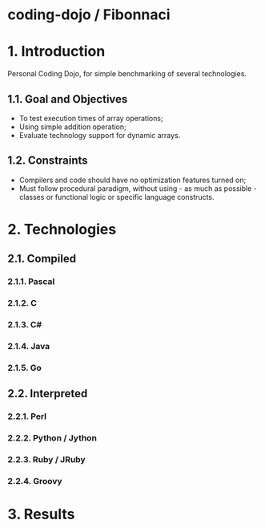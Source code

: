 coding-dojo / Fibonnaci
=======================

# 1. Introduction

Personal Coding Dojo, for simple benchmarking of several technologies.

## 1.1. Goal and Objectives

- To test execution times of array operations;
- Using simple addition operation;
- Evaluate technology support for dynamic arrays.

## 1.2. Constraints

- Compilers and code should have no optimization features turned on;
- Must follow procedural paradigm, without using - as much as possible - classes or functional logic or specific language constructs.

# 2. Technologies

## 2.1. Compiled

### 2.1.1. Pascal

### 2.1.2. C

### 2.1.3. C#

### 2.1.4. Java

### 2.1.5. Go

## 2.2. Interpreted

### 2.2.1. Perl

### 2.2.2. Python / Jython

### 2.2.3. Ruby / JRuby

### 2.2.4. Groovy

# 3. Results
